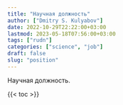 ```yaml
---
title: "Научная должность"
author: ["Dmitry S. Kulyabov"]
date: 2022-10-29T22:22:00+03:00
lastmod: 2023-05-18T07:56:00+03:00
tags: ["rudn"]
categories: ["science", "job"]
draft: false
slug: "position"
---
```


Научная должность.

<!--more-->

{{< toc >}}
